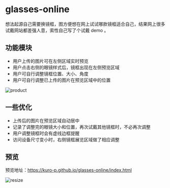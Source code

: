 # glasses-online
想法起源自己需要换镜框，图方便想在网上试试哪款镜框适合自己，结果网上很多试戴网站都差强人意，索性自己写了个试戴 demo 。

## 功能模块
   * 用户上传的图片可在左侧区域实时预览
   * 用户点击右侧的眼镜样式后，镜框出现在左侧预览区域
   * 用户可自行调整镜框位置、大小、角度
   * 用户可自行调整已上传的图片在预览区域中的位置

   ![product](https://github.com/Kuro-P/glasses-online/blob/master/previewImg/mine.gif
 "效果图")

## 一些优化
   * 上传后的图片在预览区域自动居中
   * 记录了调整完的眼镜大小和位置，再次试戴其他镜框时，不必再次调整
   * 用户调整镜框时会有虚线边框提醒
   * 访问设备尺寸变小时，右侧镜框展览区域做了相应调整

## 预览
预览地址：https://kuro-p.github.io/glasses-online/index.html

 ![resize](https://github.com/Kuro-P/glasses-online/blob/master/previewImg/resize.gif
 "右侧区域变化效果图")
